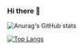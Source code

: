 ### Hi there 👋

<!--
**MichailNonProgramer/MichailNonProgramer** is a ✨ _special_ ✨ repository because its `README.md` (this file) appears on your GitHub profile.

Here are some ideas to get you started:

- 🔭 I’m currently working on ...
- 🌱 I’m currently learning ...
- 👯 I’m looking to collaborate on ...
- 🤔 I’m looking for help with ...
- 💬 Ask me about ...
- 📫 How to reach me: ...
- 😄 Pronouns: ...
- ⚡ Fun fact: ...
-->


![Anurag's GitHub stats](https://github-readme-stats.vercel.app/api?username=MichailNonProgramer&show_icons=true&theme=dark)

[![Top Langs](https://github-readme-stats.vercel.app/api/top-langs/?username=MichailNonProgramer=compact&theme=vision-friendly-dark)](https://github.com/anuraghazra/github-readme-stats)
